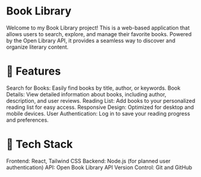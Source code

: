 # Book Library

Welcome to my Book Library project! This is a web-based application that allows users to search, explore, and manage their favorite books. Powered by the Open Library API, it provides a seamless way to discover and organize literary content.

# 🚀 Features

Search for Books: Easily find books by title, author, or keywords.
Book Details: View detailed information about books, including author, description, and user reviews.
Reading List: Add books to your personalized reading list for easy access.
Responsive Design: Optimized for desktop and mobile devices.
User Authentication: Log in to save your reading progress and preferences.

# 🔧 Tech Stack

Frontend: React, Tailwind CSS
Backend: Node.js (for planned user authentication)
API: Open Book Library API
Version Control: Git and GitHub
